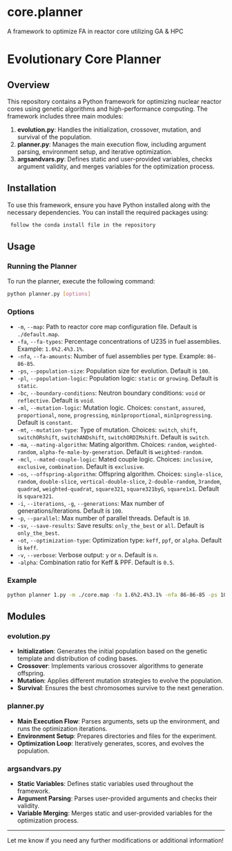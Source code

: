 # core.planner
A framework to optimize FA in reactor core utilizing GA &amp; HPC

# Evolutionary Core Planner

## Overview

This repository contains a Python framework for optimizing nuclear reactor cores using genetic algorithms and high-performance computing. The framework includes three main modules:

1. **evolution.py**: Handles the initialization, crossover, mutation, and survival of the population.
2. **planner.py**: Manages the main execution flow, including argument parsing, environment setup, and iterative optimization.
3. **argsandvars.py**: Defines static and user-provided variables, checks argument validity, and merges variables for the optimization process.

## Installation

To use this framework, ensure you have Python installed along with the necessary dependencies. You can install the required packages using:

```bash
 follow the conda install file in the repository
```

## Usage

### Running the Planner

To run the planner, execute the following command:

```bash
python planner.py [options]
```

### Options

- `-m`, `--map`: Path to reactor core map configuration file. Default is `./default.map`.
- `-fa`, `--fa-types`: Percentage concentrations of U235 in fuel assemblies. Example: `1.6%2.4%3.1%`.
- `-nfa`, `--fa-amounts`: Number of fuel assemblies per type. Example: `86-86-85`.
- `-ps`, `--population-size`: Population size for evolution. Default is `100`.
- `-pl`, `--population-logic`: Population logic: `static` or `growing`. Default is `static`.
- `-bc`, `--boundary-conditions`: Neutron boundary conditions: `void` or `reflective`. Default is `void`.
- `-ml`, `--mutation-logic`: Mutation logic. Choices: `constant`, `assured`, `proportional`, `none`, `progressing`, `min1proportional`, `min1progressing`. Default is `constant`.
- `-mt`, `--mutation-type`: Type of mutation. Choices: `switch`, `shift`, `switchORshift`, `switchANDshift`, `switchORDIMshift`. Default is `switch`.
- `-ma`, `--mating-algorithm`: Mating algorithm. Choices: `random`, `weighted-random`, `alpha-fe-male-by-generation`. Default is `weighted-random`.
- `-mcl`, `--mated-couple-logic`: Mated couple logic. Choices: `inclusive`, `exclusive`, `combination`. Default is `exclusive`.
- `-os`, `--offspring-algorithm`: Offspring algorithm. Choices: `single-slice`, `random`, `double-slice`, `vertical-double-slice`, `2-double-random`, `3random`, `quadrad`, `weighted-quadrat`, `square321`, `square321byG`, `square1x1`. Default is `square321`.
- `-i`, `--iterations`, `-g`, `--generations`: Max number of generations/iterations. Default is `100`.
- `-p`, `--parallel`: Max number of parallel threads. Default is `10`.
- `-sv`, `--save-results`: Save results: `only_the_best` or `all`. Default is `only_the_best`.
- `-ot`, `--optimization-type`: Optimization type: `keff`, `ppf`, or `alpha`. Default is `keff`.
- `-v`, `--verbose`: Verbose output: `y` or `n`. Default is `n`.
- `-alpha`: Combination ratio for Keff & PPF. Default is `0.5`.

### Example

```bash
python planner 1.py -m ./core.map -fa 1.6%2.4%3.1% -nfa 86-86-85 -ps 100 -pl static -bc void -ml constant -mt switch -ma weighted-random -mcl exclusive -os square321 -i 100 -p 10 -sv only_the_best -ot keff -v n -alpha 0.5
```

## Modules

### evolution.py

- **Initialization**: Generates the initial population based on the genetic template and distribution of coding bases.
- **Crossover**: Implements various crossover algorithms to generate offspring.
- **Mutation**: Applies different mutation strategies to evolve the population.
- **Survival**: Ensures the best chromosomes survive to the next generation.

### planner.py

- **Main Execution Flow**: Parses arguments, sets up the environment, and runs the optimization iterations.
- **Environment Setup**: Prepares directories and files for the experiment.
- **Optimization Loop**: Iteratively generates, scores, and evolves the population.

### argsandvars.py

- **Static Variables**: Defines static variables used throughout the framework.
- **Argument Parsing**: Parses user-provided arguments and checks their validity.
- **Variable Merging**: Merges static and user-provided variables for the optimization process.

---

Let me know if you need any further modifications or additional information!
